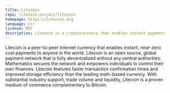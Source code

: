 ```yaml
---
title: Litecoin
repo: litecoin-project/litecoin
homepage: https://litecoin.org
language: C++
license: MIT
description: Litecoin is a cryptocurrency that enables instant payments to anyone in the world and that can be efficiently mined with consumer-grade hardware.
---
```


Litecoin is a peer-to-peer Internet currency that enables instant, near-zero cost payments to anyone in the world. Litecoin is an open source, global payment network that is fully decentralized without any central authorities. Mathematics secures the network and empowers individuals to control their own finances. Litecoin features faster transaction confirmation times and improved storage efficiency than the leading math-based currency. With substantial industry support, trade volume and liquidity, Litecoin is a proven medium of commerce complementary to Bitcoin.
